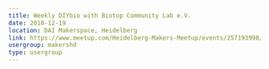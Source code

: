 ```yaml
---
title: Weekly DIYbio with Biotop Community Lab e.V.
date: 2018-12-19
location: DAI Makerspace, Heidelberg
link: https://www.meetup.com/Heidelberg-Makers-Meetup/events/257193998/
usergroup: makershd
type: usergroup
---
```

